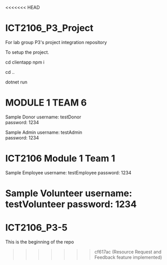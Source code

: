 <<<<<<< HEAD
# ICT2106_P3_Project
For lab group P3's project integration repository

To setup the project.

cd clientapp
npm i

cd ..

dotnet run

# MODULE 1 TEAM 6

Sample Donor
username: testDonor  
password: 1234  

Sample Admin
username: testAdmin  
password: 1234  

# ICT2106 Module 1 Team 1

Sample Employee
username: testEmployee
password: 1234

Sample Volunteer
username: testVolunteer
password: 1234
=======
# ICT2106_P3-5
This is the beginning of the repo
>>>>>>> cf617ac (Resource Request and  Feedback feature implemented)
